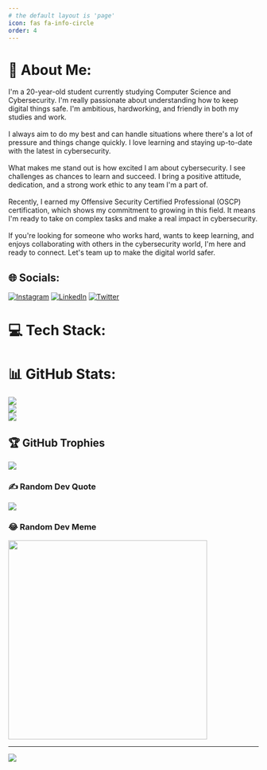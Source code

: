 ```yaml
---
# the default layout is 'page'
icon: fas fa-info-circle
order: 4
---
```

# 💫 About Me:
I'm a 20-year-old student currently studying Computer Science and Cybersecurity. I'm really passionate about understanding how to keep digital things safe. I'm ambitious, hardworking, and friendly in both my studies and work.<br><br>I always aim to do my best and can handle situations where there's a lot of pressure and things change quickly. I love learning and staying up-to-date with the latest in cybersecurity.<br><br>What makes me stand out is how excited I am about cybersecurity. I see challenges as chances to learn and succeed. I bring a positive attitude, dedication, and a strong work ethic to any team I'm a part of.<br><br>Recently, I earned my Offensive Security Certified Professional (OSCP) certification, which shows my commitment to growing in this field. It means I'm ready to take on complex tasks and make a real impact in cybersecurity.<br><br>If you're looking for someone who works hard, wants to keep learning, and enjoys collaborating with others in the cybersecurity world, I'm here and ready to connect. Let's team up to make the digital world safer.


## 🌐 Socials:
[![Instagram](https://img.shields.io/badge/Instagram-%23E4405F.svg?logo=Instagram&logoColor=white)](https://instagram.com/mehtaveer1603) [![LinkedIn](https://img.shields.io/badge/LinkedIn-%230077B5.svg?logo=linkedin&logoColor=white)](https://linkedin.com/in/veer--mehta) [![Twitter](https://img.shields.io/badge/Twitter-%231DA1F2.svg?logo=Twitter&logoColor=white)](https://twitter.com/VeerMehta) 

# 💻 Tech Stack:


<i class="devicon-androidstudio-plain colored"></i>
          


# 📊 GitHub Stats:
![](https://github-readme-stats.vercel.app/api?username=pseudology&theme=dark&hide_border=false&include_all_commits=false&count_private=false)<br/>
![](https://github-readme-streak-stats.herokuapp.com/?user=pseudology&theme=dark&hide_border=false)<br/>
![](https://github-readme-stats.vercel.app/api/top-langs/?username=pseudology&theme=dark&hide_border=false&include_all_commits=false&count_private=false&layout=compact)

## 🏆 GitHub Trophies
![](https://github-profile-trophy.vercel.app/?username=pseudology&theme=radical&no-frame=false&no-bg=true&margin-w=4)

### ✍️ Random Dev Quote
![](https://quotes-github-readme.vercel.app/api?type=horizontal&theme=radical)

### 😂 Random Dev Meme
<img src='https://randommeme-five.vercel.app/' style="height: 400px;"/>

---
[![](https://visitcount.itsvg.in/api?id=pseudology&icon=0&color=1)](https://visitcount.itsvg.in)



